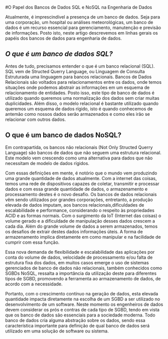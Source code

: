#O Papel dos Bancos de Dados SQL e NoSQL na Engenharia de Dados

Atualmente, é imprescindível a presença de um banco de dados. Seja para uma corporação, um hospital ou análises meteorológicas, um banco de dados  é um recurso essencial para gerenciamento, manutenção e previsão de informações. Posto isto, neste artigo descrevemos em linhas gerais os papéis dos bancos de dados para engenharia de dados.

## *O que é um banco de dados SQL?*
Antes de tudo, precisamos entender o que é um banco relacional (SQL). SQL vem de Structed Querry Language, ou Linguagem de Consulta Estruturada uma linguagem para bancos relacionais. Bancos de Dados Relacionais são voltados para relacionamentos entre os dados, onde temos situações onde podemos abstrair as informações em um esquema de relacionamento de entidades. Posto isso, este tipo de banco de dados é utilizado quando queremos uma normalização dos dados sem criar muitas duplicidades. Além disso, o modelo relacional é bastante utilizado quando queremos um esquema de dados rígido, isto é quando conhecemos de antemão como nossos dados serão armazenados e como eles irão se relacionar com outros dados.

## O que é um banco de dados NoSQL?
Em contrapartida, os bancos não relacionais (Not Only Structed Querry Language) são bancos de dados que não seguem uma estrutura relacional. Este modelo vem crescendo como uma alternativa para dados que não necessitam de modelo de dados rígidos.

Com essas definições em mente, é notório que o mundo vem produzindo uma grande quantidade de dados atualmente. Com a internet das coisas, temos uma rede de dispositivos capazes de coletar, transmitir e processar dados e com essa grande quantidade de dados, o armazenamento e processamento destes é o novo desafio. Os bancos de dados relacionais vêm sendo utilizados por grandes corporações, entretanto, a produção elevada de dados imputam, aos bancos relacionais,dificuldades de escalabilidade e performance, considerando o respeito às propriedades ACID e as formas normais.
Com o surgimento da IoT (Internet das coisas) o volume gerado e a dificuldade de manipulação desses dados crescem a cada dia. Além do grande volume de dados a serem armazenados, temos os desafios de extrair destes dados informações úteis. A forma de armazenamento implica diretamente em como manipular e na facilidade de cumprir com essa função.

Essa nova demanda de flexibilidade e escalabilidade das aplicações por conta do volume de dados, velocidade de processamento e/ou falta de estrutura fixa dos dados, em muitos casos emerge o uso de sistemas gerenciados de banco de dados não relacionais, também conhecidos como SGBDs NoSQL, ressalta a importância da utilização deste para diferentes tipos de SGBD, promovendo a ferramenta ao armazenamento de dados, de acordo com a necessidade.

Portanto, com o crescimento contínuo na geração de dados, esta elevada quantidade impacta diretamente na escolha de um SGBD a ser utilizado no desenvolvimento de um software. Neste momento os engenheiros de dados devem considerar os prós e contras de cada tipo de SGBD, tendo em vista que os banco de dados são essenciais para a sociedade moderna. Todo banco de dados cria alguma abstração sobre os dados, sendo essa característica importante para definição de qual banco de dados será utilizado em uma solução de software ou sistema.







